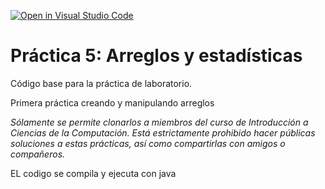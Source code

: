 [![Open in Visual Studio Code](https://classroom.github.com/assets/open-in-vscode-718a45dd9cf7e7f842a935f5ebbe5719a5e09af4491e668f4dbf3b35d5cca122.svg)](https://classroom.github.com/online_ide?assignment_repo_id=12151240&assignment_repo_type=AssignmentRepo)
# Práctica 5: Arreglos y estadísticas

Código base para la práctica de laboratorio.

Primera práctica creando y manipulando arreglos

*Sólamente se permite clonarlos a miembros del curso de Introducción a Ciencias de la Computación.
Está estrictamente prohibido hacer públicas soluciones a estas prácticas, así como compartirlas con amigos o compañeros.*

EL codigo se compila y ejecuta con java 

